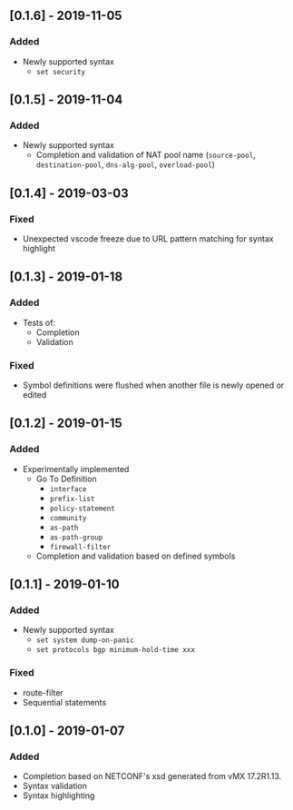 ## [0.1.6] - 2019-11-05

### Added

* Newly supported syntax
  * `set security`


## [0.1.5] - 2019-11-04

### Added

* Newly supported syntax
  * Completion and validation of NAT pool name (`source-pool`, `destination-pool`, `dns-alg-pool`, `overload-pool`)


## [0.1.4] - 2019-03-03

### Fixed

* Unexpected vscode freeze due to URL pattern matching for syntax highlight


## [0.1.3] - 2019-01-18

### Added

* Tests of:
  * Completion
  * Validation

### Fixed

* Symbol definitions were flushed when another file is newly opened or edited


## [0.1.2] - 2019-01-15

### Added

* Experimentally implemented
  * Go To Definition
    * `interface`
    * `prefix-list`
    * `policy-statement`
    * `community`
    * `as-path`
    * `as-path-group`
    * `firewall-filter`
  * Completion and validation based on defined symbols


## [0.1.1] - 2019-01-10

### Added

* Newly supported syntax
  * `set system dump-on-panic`
  * `set protocols bgp minimum-hold-time xxx`

### Fixed

* route-filter
* Sequential statements


## [0.1.0] - 2019-01-07

### Added

* Completion based on NETCONF's xsd generated from vMX 17.2R1.13.
* Syntax validation
* Syntax highlighting

